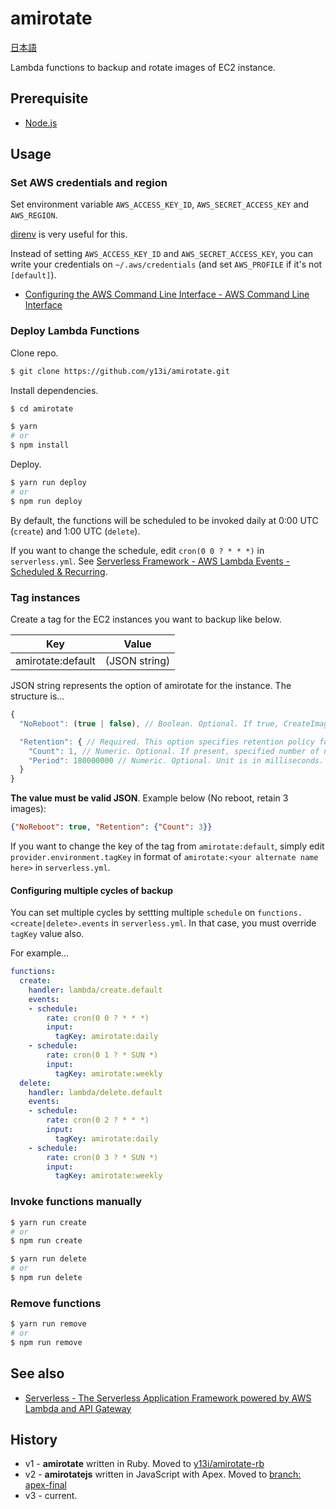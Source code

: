 # amirotate

[日本語](README.ja.md)

Lambda functions to backup and rotate images of EC2 instance.

## Prerequisite

- [Node.js](https://nodejs.org/)

## Usage

### Set AWS credentials and region

Set environment variable `AWS_ACCESS_KEY_ID`, `AWS_SECRET_ACCESS_KEY` and `AWS_REGION`.

[direnv](https://github.com/direnv/direnv) is very useful for this.

Instead of setting `AWS_ACCESS_KEY_ID` and `AWS_SECRET_ACCESS_KEY`, you can write your credentials on `~/.aws/credentials` (and set `AWS_PROFILE` if it's not `[default]`).

- [Configuring the AWS Command Line Interface - AWS Command Line Interface](http://docs.aws.amazon.com/cli/latest/userguide/cli-chap-getting-started.html#cli-config-files)

### Deploy Lambda Functions

Clone repo.

```sh
$ git clone https://github.com/y13i/amirotate.git
```

Install dependencies.

```sh
$ cd amirotate

$ yarn
# or
$ npm install
```

Deploy.

```sh
$ yarn run deploy
# or
$ npm run deploy
```

By default, the functions will be scheduled to be invoked daily at 0:00 UTC (`create`) and 1:00 UTC (`delete`).

If you want to change the schedule, edit `cron(0 0 ? * * *)` in `serverless.yml`. See [Serverless Framework - AWS Lambda Events - Scheduled & Recurring](https://serverless.com/framework/docs/providers/aws/events/schedule/).

### Tag instances

Create a tag for the EC2 instances you want to backup like below.

| Key               | Value         |
|-------------------|---------------|
| amirotate:default | (JSON string) |

JSON string represents the option of amirotate for the instance. The structure is...

```js
{
  "NoReboot": (true | false), // Boolean. Optional. If true, CreateImage API will called with `NoReboot` option.

  "Retention": { // Required. This option specifies retention policy for the image.
    "Count": 1, // Numeric. Optional. If present, specified number of newest images will retained.
    "Period": 180000000 // Numeric. Optional. Unit is in milliseconds. If present, the image will retained in specified time period after creation.
  }
}
```

**The value must be valid JSON**. Example below (No reboot, retain 3 images):

```json
{"NoReboot": true, "Retention": {"Count": 3}}
```

If you want to change the key of the tag from `amirotate:default`, simply edit `provider.environment.tagKey` in format of `amirotate:<your alternate name here>` in `serverless.yml`.

#### Configuring multiple cycles of backup

You can set multiple cycles by settting multiple `schedule` on `functions.<create|delete>.events` in `serverless.yml`. In that case, you must override `tagKey` value also.

For example...

```yaml
functions:
  create:
    handler: lambda/create.default
    events:
    - schedule:
        rate: cron(0 0 ? * * *)
        input:
          tagKey: amirotate:daily
    - schedule:
        rate: cron(0 1 ? * SUN *)
        input:
          tagKey: amirotate:weekly
  delete:
    handler: lambda/delete.default
    events:
    - schedule:
        rate: cron(0 2 ? * * *)
        input:
          tagKey: amirotate:daily
    - schedule:
        rate: cron(0 3 ? * SUN *)
        input:
          tagKey: amirotate:weekly
```

### Invoke functions manually

```sh
$ yarn run create
# or
$ npm run create
```

```sh
$ yarn run delete
# or
$ npm run delete
```

### Remove functions

```sh
$ yarn run remove
# or
$ npm run remove
```

## See also

- [Serverless - The Serverless Application Framework powered by AWS Lambda and API Gateway](https://serverless.com/)

## History

- v1 - **amirotate** written in Ruby. Moved to [y13i/amirotate-rb](https://github.com/y13i/amirotate-rb)
- v2 - **amirotatejs** written in JavaScript with Apex. Moved to [branch: apex-final](https://github.com/y13i/amirotate/tree/apex-final)
- v3 - current.
